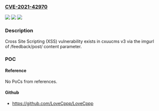 ### [CVE-2021-42970](https://cve.mitre.org/cgi-bin/cvename.cgi?name=CVE-2021-42970)
![](https://img.shields.io/static/v1?label=Product&message=n%2Fa&color=blue)
![](https://img.shields.io/static/v1?label=Version&message=n%2Fa&color=blue)
![](https://img.shields.io/static/v1?label=Vulnerability&message=n%2Fa&color=brighgreen)

### Description

Cross Site Scripting (XSS) vulnerability exists in cxuucms v3 via the imgurl of /feedback/post/ content parameter.

### POC

#### Reference
No PoCs from references.

#### Github
- https://github.com/LoveCppp/LoveCppp

